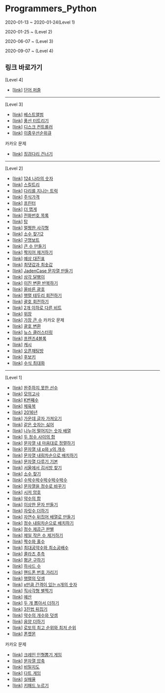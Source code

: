 # Programmers_Python

2020-01-13 ~ 2020-01-24(Level 1)

2020-01-25 ~ (Level 2)

2020-06-07 ~ (Level 3)

2020-09-07 ~ (Level 4)

## 링크 바로가기

[Level 4]

- [[link]](https://programmers.co.kr/learn/courses/30/lessons/12983) [단어 퍼즐](./Code/단어%20퍼즐.py)

---

[Level 3]

- [[link]](https://programmers.co.kr/learn/courses/30/lessons/42579) [베스트앨범](./Code/베스트앨범.py)
- [[link]](https://programmers.co.kr/learn/courses/30/lessons/68646) [풍선 터트리기](./Code/풍선%20터트리기.py)
- [[link]](https://programmers.co.kr/learn/courses/30/lessons/42627) [디스크 컨트롤러](./Code/디스크%20컨트롤러.py)
- [[link]](https://programmers.co.kr/learn/courses/30/lessons/42628) [이중우선순위큐](./Code/이중우선순위큐.py)

카카오 문제
- [[link]](https://programmers.co.kr/learn/courses/30/lessons/64062) [징검다리 건너기](./Code/징검다리%20건너기.py)

---

[Level 2]

- [[link]](https://programmers.co.kr/learn/courses/30/lessons/12899) [124 나라의 숫자](./Code/124%20나라의%20숫자.py)
- [[link]](https://programmers.co.kr/learn/courses/30/lessons/49993) [스킬트리](./Code/스킬트리.py)
- [[link]](https://programmers.co.kr/learn/courses/30/lessons/42583) [다리를 지나는 트럭](./Code/다리를%20지나는%20트럭.py)
- [[link]](https://programmers.co.kr/learn/courses/30/lessons/42584) [주식가격](./Code/주식가격.py)
- [[link]](https://programmers.co.kr/learn/courses/30/lessons/42587) [프린터](./Code/프린터.py)
- [[link]](https://programmers.co.kr/learn/courses/30/lessons/42626) [더 맵게](./Code/더%20맵게.py)
- [[link]](https://programmers.co.kr/learn/courses/30/lessons/42577) [전화번호 목록](./Code/전화번호%20목록.py)
- [[link]](https://programmers.co.kr/learn/courses/30/lessons/42588) [탑](./Code/탑.py)
- [[link]](https://programmers.co.kr/learn/courses/30/lessons/62048) [멀쩡한 사각형](./Code/멀쩡한%20사각형.py)
- [[link]](https://programmers.co.kr/learn/courses/30/lessons/42839) [소수 찾기2](./Code/소수%20찾기2.py)
- [[link]](https://programmers.co.kr/learn/courses/30/lessons/42885) [구명보트](./Code/구명보트.py)
- [[link]](https://programmers.co.kr/learn/courses/30/lessons/42883) [큰 수 만들기](./Code/큰%20수%20만들기.py)
- [[link]](https://programmers.co.kr/learn/courses/30/lessons/12973) [짝지어 제거하기](./Code/짝지어%20제거하기.py)
- [[link]](https://programmers.co.kr/learn/courses/30/lessons/12985) [예상 대진표](./Code/예상%20대진표.py)
- [[link]](https://programmers.co.kr/learn/courses/30/lessons/12939) [최댓값과 최솟값](./Code/최댓값과%20최솟값.py)
- [[link]](https://programmers.co.kr/learn/courses/30/lessons/12951) [JadenCase 문자열 만들기](./Code/JadenCase%20문자열%20만들기.py)
- [[link]](https://programmers.co.kr/learn/courses/30/lessons/68645) [삼각 달팽이](./Code/삼각%20달팽이.py)
- [[link]](https://programmers.co.kr/learn/courses/30/lessons/70129) [이진 변환 반복하기](./Code/이진%20변환%20반복하기.py)
- [[link]](https://programmers.co.kr/learn/courses/30/lessons/12909) [올바른 괄호](./Code/올바른%20괄호.py)
- [[link]](https://programmers.co.kr/learn/courses/30/lessons/77485) [행렬 테두리 회전하기](./Code/행렬%20테두리%20회전하기.py)
- [[link]](https://programmers.co.kr/learn/courses/30/lessons/77485) [괄호 회전하기](./Code/괄호%20회전하기.py)
- [[link]](https://programmers.co.kr/learn/courses/30/lessons/77885) [2개 이하로 다른 비트](./Code/2개%20이하로%20다른%20비트.py)
- [[link]](https://programmers.co.kr/learn/courses/30/lessons/42578) [위장](./Code/위장.py)
- [[link]](https://programmers.co.kr/learn/courses/30/lessons/42746) [가장 큰 수](./Code/가장%20큰%20수.py)
카카오 문제
- [[link]](https://programmers.co.kr/learn/courses/30/lessons/60058) [괄호 변환](./Code/괄호%20변환.py)
- [[link]](https://programmers.co.kr/learn/courses/30/lessons/17677) [뉴스 클러스터링](./Code/뉴스%20클러스터링.py)
- [[link]](https://programmers.co.kr/learn/courses/30/lessons/17679) [프렌즈4블록](./Code/프렌즈4블록.py)
- [[link]](https://programmers.co.kr/learn/courses/30/lessons/17680) [캐시](./Code/캐시.py)
- [[link]](https://programmers.co.kr/learn/courses/30/lessons/42888) [오픈채팅방](./Code/오픈채팅방.py)
- [[link]](https://programmers.co.kr/learn/courses/30/lessons/42890) [후보키](./Code/후보키.py)
- [[link]](https://programmers.co.kr/learn/courses/30/lessons/67257) [수식 최대화](./Code/수식%20최대화.py)

---

[Level 1]

- [[link]](https://programmers.co.kr/learn/courses/30/lessons/42576) [완주하지 못한 선수](./Code/완주하지%20못한%20선수.py)
- [[link]](https://programmers.co.kr/learn/courses/30/lessons/42840) [모의고사](./Code/모의고사.py)
- [[link]](https://programmers.co.kr/learn/courses/30/lessons/42748) [K번째수](./Code/K번째수.py)
- [[link]](https://programmers.co.kr/learn/courses/30/lessons/42862) [체육복](./Code/체육복.py)
- [[link]](https://programmers.co.kr/learn/courses/30/lessons/12901) [2016년](./Code/2016년.py)
- [[link]](https://programmers.co.kr/learn/courses/30/lessons/12903) [가운데 글자 가져오기](./Code/가운데%20글자%20가져오기.py)
- [[link]](https://programmers.co.kr/learn/courses/30/lessons/12906) [같은 숫자는 싫어](./Code/같은%20숫자는%20싫어.py)
- [[link]](https://programmers.co.kr/learn/courses/30/lessons/12910) [나누어 떨어지는 숫자 배열](./Code/나누어%20떨어지는%20숫자%20배열.py)
- [[link]](https://programmers.co.kr/learn/courses/30/lessons/12912) [두 정수 사이의 합](./Code/두%20정수%20사이의%20합.py)
- [[link]](https://programmers.co.kr/learn/courses/30/lessons/12915) [문자열 내 마음대로 정렬하기](./Code/문자열%20내%20마음대로%20정렬하기.py)
- [[link]](https://programmers.co.kr/learn/courses/30/lessons/12916) [문자열 내 p와 y의 개수](./Code/문자열%20내%20p와%20y의%20개수.py)
- [[link]](https://programmers.co.kr/learn/courses/30/lessons/12917) [문자열 내림차순으로 배치하기](./Code/문자열%20내림차순으로%20배치하기.py)
- [[link]](https://programmers.co.kr/learn/courses/30/lessons/12918) [문자열 다루기 기본](./Code/문자열%20다루기%20기본.py)
- [[link]](https://programmers.co.kr/learn/courses/30/lessons/12919) [서울에서 김서방 찾기](./Code/서울에서%20김서방%20찾기.py)
- [[link]](https://programmers.co.kr/learn/courses/30/lessons/12921) [소수 찾기](./Code/소수%20찾기.py)
- [[link]](https://programmers.co.kr/learn/courses/30/lessons/12922) [수박수박수박수박수박수](./Code/수박수박수박수박수박수.py)
- [[link]](https://programmers.co.kr/learn/courses/30/lessons/12925) [문자열을 정수로 바꾸기](./Code/문자열을%20정수로%20바꾸기.py)
- [[link]](https://programmers.co.kr/learn/courses/30/lessons/12926) [시저 암호](./Code/시저%20암호.py)
- [[link]](https://programmers.co.kr/learn/courses/30/lessons/12928) [약수의 합](./Code/약수의%20합.py)
- [[link]](https://programmers.co.kr/learn/courses/30/lessons/12930) [이상한 문자 만들기](./Code/이상한%20문자%20만들기.py)
- [[link]](https://programmers.co.kr/learn/courses/30/lessons/12931) [자릿수 더하기](./Code/자릿수%20더하기.py)
- [[link]](https://programmers.co.kr/learn/courses/30/lessons/12932) [자연수 뒤집어 배열로 만들기](./Code/자연수%20뒤집어%20배열로%20만들기.py)
- [[link]](https://programmers.co.kr/learn/courses/30/lessons/12933) [정수 내림차순으로 배치하기](./Code/정수%20내림차순으로%20배치하기.py)
- [[link]](https://programmers.co.kr/learn/courses/30/lessons/12934) [정수 제곱근 판별](./Code/정수%20제곱근%20판별.py)
- [[link]](https://programmers.co.kr/learn/courses/30/lessons/12935) [제일 작은 수 제거하기](./Code/제일%20작은%20수%20제거하기.py)
- [[link]](https://programmers.co.kr/learn/courses/30/lessons/12937) [짝수와 홀수](./Code/짝수와%20홀수.py)
- [[link]](https://programmers.co.kr/learn/courses/30/lessons/12940) [최대공약수와 최소공배수](./Code/최대공약수와%20최소공배수.py)
- [[link]](https://programmers.co.kr/learn/courses/30/lessons/12943) [콜라츠 추측](./Code/콜라츠%20추측.py)
- [[link]](https://programmers.co.kr/learn/courses/30/lessons/12944) [평균 구하기](./Code/평균%20구하기.py)
- [[link]](https://programmers.co.kr/learn/courses/30/lessons/12947) [하샤드 수](./Code/하샤드%20수.py)
- [[link]](https://programmers.co.kr/learn/courses/30/lessons/12948) [핸드폰 번호 가리기](./Code/핸드폰%20번호%20가리기.py)
- [[link]](https://programmers.co.kr/learn/courses/30/lessons/12950) [행렬의 덧셈](./Code/행렬의%20덧셈.py)
- [[link]](https://programmers.co.kr/learn/courses/30/lessons/12954) [x만큼 간격이 있는 n개의 숫자](./Code/x만큼%20간격이%20있는%20n개의%20숫자.py)
- [[link]](https://programmers.co.kr/learn/courses/30/lessons/12969) [직사각형 별찍기](./Code/직사각형%20별찍기.py)
- [[link]](https://programmers.co.kr/learn/courses/30/lessons/12982) [예산](./Code/예산.py)
- [[link]](https://programmers.co.kr/learn/courses/30/lessons/68644) [두 개 뽑아서 더하기](./Code/두%20개%20뽑아서%20더하기.py)
- [[link]](https://programmers.co.kr/learn/courses/30/lessons/68935) [3진법 뒤집기](./Code/3진법%20뒤집기.py)
- [[link]](https://programmers.co.kr/learn/courses/30/lessons/77884) [약수의 개수와 덧셈](./Code/약수의%20개수와%20덧셈.py)
- [[link]](https://programmers.co.kr/learn/courses/30/lessons/76501) [음양 더하기](./Code/음양%20더하기.py)
- [[link]](https://programmers.co.kr/learn/courses/30/lessons/77484) [로또의 최고 순위와 최저 순위](./Code/로또의%20최고%20순위와%20최저%20순위.py)
- [[link]](https://programmers.co.kr/learn/courses/30/lessons/1845) [폰켓몬](./Code/폰켓몬.py)

카카오 문제
- [[link]](https://programmers.co.kr/learn/courses/30/lessons/64061) [크레인 인형뽑기 게임](./Code/크레인%20인형뽑기%20게임.py)
- [[link]](https://programmers.co.kr/learn/courses/30/lessons/60057) [문자열 압축](./Code/문자열%20압축.py)
- [[link]](https://programmers.co.kr/learn/courses/30/lessons/17681) [비밀지도](./Code/비밀지도.py)
- [[link]](https://programmers.co.kr/learn/courses/30/lessons/17682) [다트 게임](./Code/다트%20게임.py)
- [[link]](https://programmers.co.kr/learn/courses/30/lessons/42889) [실패율](./Code/실패율.py)
- [[link]](https://programmers.co.kr/learn/courses/30/lessons/67256) [키패드 누르기](./Code/키패드%20누르기.py)